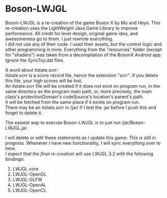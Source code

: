 # Boson-LWJGL  
Boson-LWJGL is a re-creation of the game Boson X by Mu and Heyo. This re-creation uses the LightWeight Java Game Library to improve performance. All credit for level design, original game idea, and awesomeness go to them. I just rewrote everything.  
I did not use any of their code. I used their assets, but the control logic and other programming is mine.
Everything from the "resources" folder (except for "shaders") was taken from a decompilation of the BosonX Android app. Ignore the SyncToy.dat files.  
  
A word about itstate.scrr:  
itstate.scrr is a score record file, hence the extension "scrr". If you delete this file, your high scores will be lost.  
An itstate.scrr file will be created if it does not exist on program run, in the same directory as the program main path, or, more precisely, the main class's protectionDomain's codeSource's location's parent's path.  
It will be fetched from the same place if it exists on program run.  
There may be an itstate.scrr in /jar/ if I test the .jar before I push this and forget to delete it.  
  
The easiest way to execute Boson-LWJGL is to just run /jar/Boson-LWJGL.jar.
  
I will delete or edit these statements as I update this game:
*This is still in progress.* Whenever I have new functionality, I will sync everything over to here.  
*I expect that the final re-creation* will use LWJGL 3.2 with the following bindings:  
1. LWJGL core  
2. LWJGL-OpenGL  
3. LWJGL-GLFW  
4. LWJGL-OpenAL  
5. LWJGL-OpenCL  